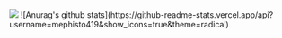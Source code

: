 
<img src="https://github-readme-stats.vercel.app/api?username=mephisto419" />
![Anurag's github stats](https://github-readme-stats.vercel.app/api?username=mephisto419&show_icons=true&theme=radical)
<!---
mephisto419/mephisto419 is a ✨ special ✨ repository because its `README.md` (this file) appears on your GitHub profile.
You can click the Preview link to take a look at your changes.
--->
